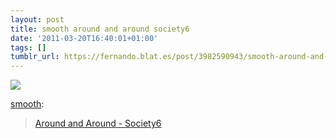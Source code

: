 ```yaml
---
layout: post
title: smooth around and around society6
date: '2011-03-20T16:40:01+01:00'
tags: []
tumblr_url: https://fernando.blat.es/post/3982590943/smooth-around-and-around-society6
---
```

 ![](/tumblr_files/tumblr_lickafYjaI1qzux4zo1_540.jpg)  

[smooth](http://smooth.tumblr.com/post/3977220313):

> [Around and Around - Society6](http://www.society6.com/studio/aroundaround/)
